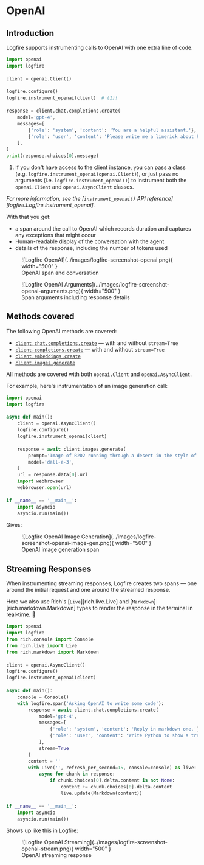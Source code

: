 # OpenAI

## Introduction

Logfire supports instrumenting calls to OpenAI with one extra line of code.

```python hl_lines="7"
import openai
import logfire

client = openai.Client()

logfire.configure()
logfire.instrument_openai(client)  # (1)!

response = client.chat.completions.create(
    model='gpt-4',
    messages=[
        {'role': 'system', 'content': 'You are a helpful assistant.'},
        {'role': 'user', 'content': 'Please write me a limerick about Python logging.'},
    ],
)
print(response.choices[0].message)
```

1. If you don't have access to the client instance, you can pass a class (e.g. `logfire.instrument_openai(openai.Client)`), or just pass no arguments (i.e. `logfire.instrument_openai()`) to instrument both the `openai.Client` and `openai.AsyncClient` classes.

_For more information, see the [`instrument_openai()` API reference][logfire.Logfire.instrument_openai]._

With that you get:

* a span around the call to OpenAI which records duration and captures any exceptions that might occur
* Human-readable display of the conversation with the agent
* details of the response, including the number of tokens used

<figure markdown="span">
  ![Logfire OpenAI](../images/logfire-screenshot-openai.png){ width="500" }
  <figcaption>OpenAI span and conversation</figcaption>
</figure>

<figure markdown="span">
  ![Logfire OpenAI Arguments](../images/logfire-screenshot-openai-arguments.png){ width="500" }
  <figcaption>Span arguments including response details</figcaption>
</figure>

## Methods covered

The following OpenAI methods are covered:

- [`client.chat.completions.create`](https://platform.openai.com/docs/guides/text-generation/chat-completions-api) — with and without `stream=True`
- [`client.completions.create`](https://platform.openai.com/docs/guides/text-generation/completions-api) — with and without `stream=True`
- [`client.embeddings.create`](https://platform.openai.com/docs/guides/embeddings/how-to-get-embeddings)
- [`client.images.generate`](https://platform.openai.com/docs/guides/images/generations)

All methods are covered with both `openai.Client` and `openai.AsyncClient`.

For example, here's instrumentation of an image generation call:

```python
import openai
import logfire

async def main():
    client = openai.AsyncClient()
    logfire.configure()
    logfire.instrument_openai(client)

    response = await client.images.generate(
        prompt='Image of R2D2 running through a desert in the style of cyberpunk.',
        model='dall-e-3',
    )
    url = response.data[0].url
    import webbrowser
    webbrowser.open(url)

if __name__ == '__main__':
    import asyncio
    asyncio.run(main())
```

Gives:

<figure markdown="span">
  ![Logfire OpenAI Image Generation](../images/logfire-screenshot-openai-image-gen.png){ width="500" }
  <figcaption>OpenAI image generation span</figcaption>
</figure>

## Streaming Responses

When instrumenting streaming responses, Logfire creates two spans — one around the initial request and one
around the streamed response.

Here we also use Rich's [`Live`][rich.live.Live] and [`Markdown`][rich.markdown.Markdown] types to render the response in the terminal in real-time. :dancer:

```python
import openai
import logfire
from rich.console import Console
from rich.live import Live
from rich.markdown import Markdown

client = openai.AsyncClient()
logfire.configure()
logfire.instrument_openai(client)

async def main():
    console = Console()
    with logfire.span('Asking OpenAI to write some code'):
        response = await client.chat.completions.create(
            model='gpt-4',
            messages=[
                {'role': 'system', 'content': 'Reply in markdown one.'},
                {'role': 'user', 'content': 'Write Python to show a tree of files 🤞.'},
            ],
            stream=True
        )
        content = ''
        with Live('', refresh_per_second=15, console=console) as live:
            async for chunk in response:
                if chunk.choices[0].delta.content is not None:
                    content += chunk.choices[0].delta.content
                    live.update(Markdown(content))

if __name__ == '__main__':
    import asyncio
    asyncio.run(main())
```

Shows up like this in Logfire:

<figure markdown="span">
  ![Logfire OpenAI Streaming](../images/logfire-screenshot-openai-stream.png){ width="500" }
  <figcaption>OpenAI streaming response</figcaption>
</figure>
